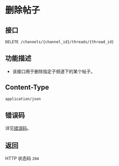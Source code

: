 # 删除帖子

## 接口

```http
DELETE /channels/{channel_id}/threads/{thread_id}
```

## 功能描述

- 该接口用于删除指定子频道下的某个帖子。

<PrivateDomain/>

## Content-Type

```http
application/json
```

## 错误码

详见[错误码](../../../../openapi/error/error.md)。

## 返回

HTTP 状态码 `204`
